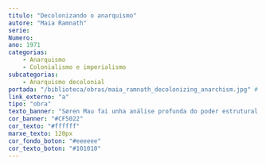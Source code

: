 ```yaml
---
titulo: "Decolonizando o anarquismo"
autore: "Maia Ramnath"
serie:
Numero:
ano: 1971
categorias:
    - Anarquismo
    - Colonialismo e imperialismo
subcategorias:
    - Anarquismo decolonial
portada: "/biblioteca/obras/maia_ramnath_decolonizing_anarchism.jpg" # Opcional, imaxe da portada
link_externo: "a"
tipo: "obra"
texto_banner: "Søren Mau fai unha análise profunda do poder estrutural do capitalismo, alén da coerción directa. Mau explora como o sistema económico exerce un control 'mudo' a través de mecanismos invisibles que moldean a vida cotiá, obrigando aos individuos a participar nel mesmo sen necesidade de violencia explícita."
cor_banner: "#CF5022"
cor_texto: "#ffffff"
marxe_texto: 120px
cor_fondo_boton: "#eeeeee"
cor_texto_boton: "#101010"
---
```

